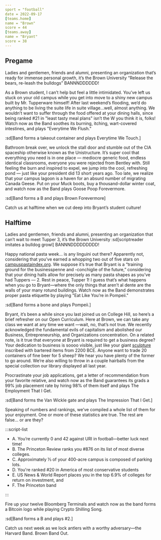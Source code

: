 ```yaml
---
sport = "football"
date = 2022-09-17
[teams.home]
name = "Brown"
score = 44
[teams.away]
name = "Bryant"
score = 38
---
```


## Pregame

Ladies and gentlemen, friends and alumni, presenting an organization that’s ready for immense personal growth, it’s the Brown University “Release the bears, re-leash the bulldogs” BANNNDDDDDD!

As a Brown student, I can’t help but feel a little intimidated. You’ve left us stuck on your old campus while you get into move to a shiny new campus built by Mr. Tupperware himself! After last weekend’s flooding, we’d do anything to be living the suite life in suite village…well, almost anything. We wouldn’t want to suffer through the food offered at your dining halls, since being ranked #21 in "least tasty meal plans" isn’t the W you think it is, folks! Watch now as the Band soothes its burning, itching, wart-covered intestines, and plays "Everytime We Flush."

:sd[Band forms a takeout container and plays Everytime We Touch.]

Bathroom break over, we unlock the stall door and stumble out of the CIA spaceship otherwise known as the Unistructure. It’s super cool that everything you need is in one place — mediocre generic food, endless identical classrooms, everyone you were rejected from Bentley with. Still feeling the burn and inspired to expel, we jump into the cool, refreshing pond — just like your president did 13 short years ago. Too late, we realize that your campus lagoon is a haven for an absurd number of migrating Canada Geese. Put on your Muck boots, buy a thousand-dollar winter coat, and watch now as the Band plays Goose Poop Forevermore.

:sd[Band forms a B and plays Brown Forevermore]

Catch us at halftime when we cut deep into Bryant’s student culture!

## Halftime

Ladies and gentlemen, friends and alumni, presenting an organization that can’t wait to meet Tupper 3, it’s the Brown University :sd[scriptreader imitates a bulldog growl] BANNNDDDDDDDDD!

Happy national pasta week… is any linguini out there? Apparently not, considering that you’ve earned a whopping two out of five stars on [campuspastaindex.org](https://campuspastaindex.org). We suppose it’s true that Bryant is a “training ground for the businesspenne and -conchiglie of the future,” considering that your dining halls allow for precisely as many pasta shapes as you’ve had Tuppers — 2. Rest in peace, Tupper 1! I guess that’s what happens when you go to Bryant—where the only things that aren’t al dente are the walls of your many rotund buildings. Watch now as the Band demonstrates proper pasta etiquette by playing "Eat Like You’re in Pompeii."

:sd[Band forms a bone and plays Pompeii.]

Bryant, it’s been a while since you last joined us on College Hill, so here’s a brief refresher on our Open Curriculum. Here at Brown, we can take any class we want at any time we want —wait, no, that’s not true. We recently acknowledged the fundamental evils of capitalism and abolished our Business, Entrepreneurship, and Organizations concentration. On a related note, is it true that everyone at Bryant is required to get a business degree? Your dedication to business is soooo visible, just like your giant [sculpture](https://digitalcommons.bryant.edu/seniorclass_gifts/4/) inscribed with bartered items from 2200 BCE. Anyone want to trade 20 containers of fine beer for 5 sheep? We hear you have plenty of the former to go around. We’re also willing to throw in a couple hairballs from the special collection our library displayed all last year.

Procrastinate your job applications, get a letter of recommendation from your favorite relative, and watch now as the Band guarantees its grads a 99% job placement rate by hiring 98% of them itself and plays The Employment That I Get.

:sd[Band forms the Van Wickle gate and plays The Impression That I Get.]

Speaking of numbers and rankings, we’ve compiled a whole list of them for your enjoyment. One or more of these statistics are true. The rest are false… or are they?

:::script-list

- A. You’re currently 0 and 42 against URI in football—better luck next time!
- B. The Princeton Review ranks you #876 on its list of most diverse colleges.
- C. Approximately ⅓ of your 400-acre campus is composed of parking lots.
- D. You're ranked #20 in America of most conservative students
- E. US News & World Report places you in the top 6.9% of colleges for return on investment, and
- F. The Princeton band

:::

Fire up your twelve Bloomberg Terminals and watch now as the band forms a Bitcoin logo while playing Crypto Shilling Song.

:sd[Band forms a B and plays #2.]

Catch us next week as we lock antlers with ​a worthy adversary—the Harvard Band. Brown Band Out.
